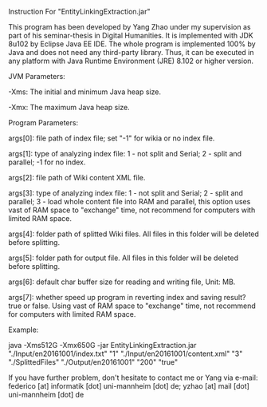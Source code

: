 Instruction For "EntityLinkingExtraction.jar"


This program has been developed by Yang Zhao under my supervision as part of his seminar-thesis in Digital Humanities. It is implemented with JDK 8u102 by Eclipse Java EE IDE. The whole program is implemented 100% by Java and does not need any third-party library. Thus, it can be executed in any platform with Java Runtime Environment (JRE) 8.102 or higher version. 

JVM Parameters:

-Xms: The initial and minimum Java heap size.

-Xmx: The maximum Java heap size.

Program Parameters:

args[0]: file path of index file; set "-1" for wikia or no index file.

args[1]: type of analyzing index file: 1 - not split and Serial; 2 - split and parallel; -1 for no index. 

args[2]: file path of Wiki content XML file. 

args[3]: type of analyzing index file: 1 - not split and Serial; 2 - split and parallel; 3 - load whole content file into RAM and parallel, this option uses vast of RAM space to "exchange" time, not recommend for computers with limited RAM space. 

args[4]: folder path of splitted Wiki files. All files in this folder will be deleted before splitting. 

args[5]: folder path for output file. All files in this folder will be deleted before splitting.

args[6]: default char buffer size for reading and writing file, Unit: MB. 

args[7]: whether speed up program in reverting index and saving result? true or false. Using vast of RAM space to "exchange" time, not recommend for computers with limited RAM space.

Example:

java -Xms512G -Xmx650G -jar EntityLinkingExtraction.jar "./Input/en20161001/index.txt" "1" "./Input/en20161001/content.xml" "3" "./SplittedFiles" "./Output/en20161001" "200" "true"


If you have further problem, don't hesitate to contact me or Yang via e-mail: federico [at] informatik [dot] uni-mannheim [dot] de; yzhao [at] mail [dot] uni-mannheim [dot] de